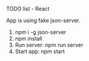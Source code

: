 TODO list - React

App is using fake json-server.
1. npm i -g json-server
2. npm install
3. Run server: npm run server
4. Start app: npm start